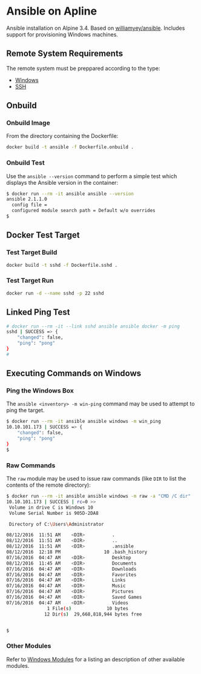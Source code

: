 # Ansible on Apline

Ansible installation on Alpine 3.4. Based on [williamyey/ansible](https://hub.docker.com/r/williamyeh/ansible/). Includes support for provisioning Windows machines.

## Remote System Requirements

The remote system must be preppared according to the type:

* [Windows](http://docs.ansible.com/ansible/intro_windows.html#windows-system-prep)
* [SSH](http://docs.ansible.com/ansible/intro_getting_started.html#remote-connection-information)

## Onbuild

### Onbuild Image

From the directory containing the Dockerfile:

```bash
docker build -t ansible -f Dockerfile.onbuild .
```

### Onbuild Test

Use the `ansible --version` command to perform a simple test which displays the Ansible version in the container: 

```bash
$ docker run --rm -it ansible ansible --version
ansible 2.1.1.0
  config file = 
  configured module search path = Default w/o overrides
$
```

## Docker Test Target

### Test Target Build

```bash
docker build -t sshd -f Dockerfile.sshd .
```

### Test Target Run

```bash
docker run -d --name sshd -p 22 sshd
```

## Linked Ping Test

```bash
# docker run --rm -it --link sshd ansible ansible docker -m ping
sshd | SUCCESS => {
    "changed": false, 
    "ping": "pong"
}
#
```


## Executing Commands on Windows

### Ping the Windows Box

The `ansible <inventory> -m win-ping` command may be used to attempt to ping the target.

```bash
$ docker run --rm -it ansible ansible windows -m win_ping
10.10.101.173 | SUCCESS => {
    "changed": false,
    "ping": "pong"
}
$
```

### Raw Commands

The `raw` module may be used to issue raw commands (like `DIR` to list the contents of the remote directory):

```bash
$ docker run --rm -it ansible ansible windows -m raw -a "CMD /C dir"
10.10.101.173 | SUCCESS | rc=0 >>
 Volume in drive C is Windows 10
 Volume Serial Number is 905D-2DA8

 Directory of C:\Users\Administrator

08/12/2016  11:51 AM    <DIR>          .
08/12/2016  11:51 AM    <DIR>          ..
08/12/2016  11:51 AM    <DIR>          .ansible
08/12/2016  12:18 PM                10 .bash_history
07/16/2016  04:47 AM    <DIR>          Desktop
08/12/2016  11:45 AM    <DIR>          Documents
07/16/2016  04:47 AM    <DIR>          Downloads
07/16/2016  04:47 AM    <DIR>          Favorites
07/16/2016  04:47 AM    <DIR>          Links
07/16/2016  04:47 AM    <DIR>          Music
07/16/2016  04:47 AM    <DIR>          Pictures
07/16/2016  04:47 AM    <DIR>          Saved Games
07/16/2016  04:47 AM    <DIR>          Videos
               1 File(s)             10 bytes
              12 Dir(s)  29,668,818,944 bytes free


$
```

### Other Modules

Refer to [Windows Modules](http://docs.ansible.com/ansible/list_of_windows_modules.html) for a listing an description of other available modules.
